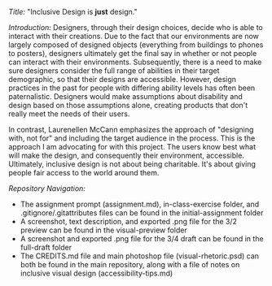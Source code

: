 *Title:* "Inclusive Design is **just** design."

*Introduction:* Designers, through their design choices, decide who is able to interact with their creations. Due to the fact that our environments are now largely composed of designed objects (everything from buildings to phones to posters), designers ultimately get the final say in whether or not people can interact with their environments. Subsequently, there is a need to make sure designers consider the full range of abilities in their target demographic, so that their designs are accessible. However, design practices in the past for people with differing ability levels has often been paternalistic. Designers would make assumptions about disability and design based on those assumptions alone, creating products that don't really meet the needs of their users. 

In contrast, Laurenellen McCann emphasizes the approach of "designing with, not for" and including the target audience in the process. This is the approach I am advocating for with this project. The users know best what will make the design, and consequently their environment, accessible. Ultimately, inclusive design is not about being charitable. It's about giving people fair access to the world around them.

*Repository Navigation:*

- The assignment prompt (assignment.md), in-class-exercise folder, and .gitignore/.gitattributes files can be found in the initial-assignment folder
- A screenshot, text description, and exported .png file for the 3/2 preview can be found in the visual-preview folder
- A screenshot and exported .png file for the 3/4 draft can be found in the full-draft folder
- The CREDITS.md file and main photoshop file (visual-rhetoric.psd) can both be found in the main repository, along with a file of notes on inclusive visual design (accessibility-tips.md)
